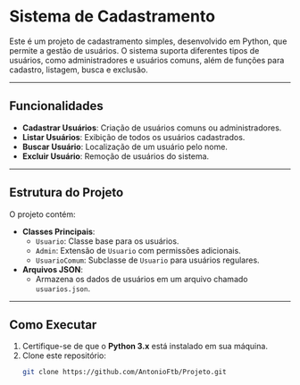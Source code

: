 
# Sistema de Cadastramento

Este é um projeto de cadastramento simples, desenvolvido em Python, que permite a gestão de usuários. O sistema suporta diferentes tipos de usuários, como administradores e usuários comuns, além de funções para cadastro, listagem, busca e exclusão.

---

## Funcionalidades

- **Cadastrar Usuários**: Criação de usuários comuns ou administradores.
- **Listar Usuários**: Exibição de todos os usuários cadastrados.
- **Buscar Usuário**: Localização de um usuário pelo nome.
- **Excluir Usuário**: Remoção de usuários do sistema.

---

## Estrutura do Projeto

O projeto contém:
- **Classes Principais**:
  - `Usuario`: Classe base para os usuários.
  - `Admin`: Extensão de `Usuario` com permissões adicionais.
  - `UsuarioComum`: Subclasse de `Usuario` para usuários regulares.
- **Arquivos JSON**:
  - Armazena os dados de usuários em um arquivo chamado `usuarios.json`.

---

## Como Executar

1. Certifique-se de que o **Python 3.x** está instalado em sua máquina.
2. Clone este repositório:
   ```bash
   git clone https://github.com/AntonioFtb/Projeto.git
